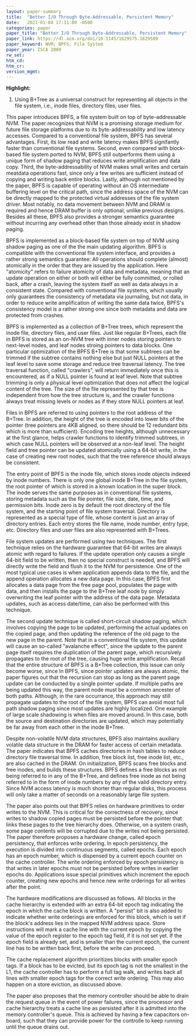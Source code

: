 ```yaml
---
layout: paper-summary
title:  "Better I/O Through Byte-Addressable, Persistent Memory"
date:   2021-01-04 17:11:00 -0500
categories: paper
paper_title: "Better I/O Through Byte-Addressable, Persistent Memory"
paper_link: https://dl.acm.org/doi/10.1145/1629575.1629589
paper_keyword: NVM; BPFS; File System
paper_year: ISCA 2009
rw_set:
htm_cd:
htm_cr:
version_mgmt:
---
```


**Highlight:**

1. Using B+Tree as a universal construct for representing all objects in the file system, i.e., inode files, 
   directory files, user files.



This paper introduces BPFS, a file system built on top of byte-addressable NVM. The paper recognizes that NVM is a 
promising storage medium for future file storage platforms due to its byte-addressability and low latency accesses. 
Compared to a conventional file system, BPFS has several advantages. First, its low read and write latency makes BPFS 
signifantly faster than conventional file systems. Second, even compared with block-based file system ported to NVM, 
BPFS still outperforms them using a unique form of shadow paging that reduces write amplification and data copy.
Third, the byte-addressability of NVM makes small writes and certain meatdata operations fast, since only a few writes
are sufficient instead of copying and writing back entire blocks. Lastly, although not mentioned by the paper, BPFS
is capable of operating without an OS intermediate buffering level on the critical path, since the address space of the 
NVM can be directly mapped to the protected virtual addresses of the file system driver. Most notably, no data movement
between NVM and DRAM is required and hence DRAM buffer is only optional, unlike previous designs.
Besides all these, BPFS also provides a stronger semantics guarantee without incurring any overhead other than those
already exist in shadow paging.

BPFS is implemented as a block-based file system on top of NVM using shadow paging as one of the the main updating
algorithm. BPFS is compatible with the conventional file system interface, and provides a rather strong semantics
guarantee: All operations should complete (almost) atomically in the order that they are issued by the application. 
Here "atomicity" refers to failure atomicity of data and metadata, meaning that an update operation on either or both
will either be fully committed, or rolled back, after a crash, leaving the system itself as well as data always in a
consistent state. 
Compared with conventional file systems, which usually only guarantees the consistency of metadata via journaling,
but not data, in order to reduce write amplification of writing the same data twice, BPFS's consistency model is
a rather strong one since both metadata and data are protected from crashes.

BPFS is implemented as a collection of B+Tree trees, which represent the inode file, directory files, and user files. 
Just like regular B+Trees, each file in BPFS is stored as an on-NVM tree with inner nodes storing pointers to next-level
nodes, and leaf nodes stroing pointers to data blocks. One particular optimization of the BPFS B+Tree is that some
subtrees can be trimmed if the subtree contains nothing else but just NULL pointers at the leaf level to save
some storage and reduce tree traversal latency. 
The tree traversal function, called "crawlers", will return immediately once this is encountered, as if a NULL pointer 
is found at leaf level. Note that subtree trimming is only a physical level optimization that does not affect the 
logical content of the tree. The size of the file represented by that tree is independent from how the tree structure
is, and the crawler functions always treat missing levels or nodes as if they store NULL pointers at leaf.

Files in BPFS are referred to using pointers to the root address of the B+Tree. In addition, the height of the tree is
encoded into lower bits of the pointer (tree pointers are 4KB aligned, so there should be 12 redundant bits which is
more than sufficient). Encoding tree heights, although unnecessary at the first glance, helps crawler functions to
identify trimmed subtrees, in which case NULL pointers will be observed at a non-leaf level.
The height field and tree pointer can be updated atomically using a 64-bit write, in the case of creating new root 
nodes, such that the tree reference should always be consistent.

The entry point of BPFS is the inode file, which stores inode objects indexed by inode numbers. There is only one global
inode B+Tree in the file system, the root pointer of which is stored in a known location in the super block.
The inode serves the same purposes as in conventional file systems, storing metadata such as the file pointer, file
size, date, time, and permission bits. Inode zero is by default the root directory of the file system, and the starting
point of file system traversal.
Directory is represented as a special type of file, whose content is just an array of directory entries. Each entry 
stores the file name, inode number, entry type, etc. 
Directory files and user files are also represented with B+Trees.

File system updates are performed using two techniques. The first technique relies on the hardware guarantee that 
64-bit writes are always atomic with regard to failures. If the update operation only causes a single 64-bit field to
be written, then no special construct is needed, and BPFS will directly write the field and flush it to the NVM for
persistence. One of the most typical use cases is when application appends data to the file, and the append operation 
allocates a new data page. 
In this case, BPFS first allocates a data page from the free page pool, populates the page with data, and then installs
the page to the B+Tree leaf node by simply overwriting the leaf pointer with the address of the data page.
Metadata updates, such as access date/time, can also be performed with this technique.

The second update technique is called short-circuit shadow paging, which involves copying the page to be updated, 
performing the actual updates on the copied page, and then updating the reference of the old page to the new page in 
the parent. Note that in a conventional file system, this update will cause an so-called "avalanche effect", 
since the update to the parent page itself requires the duplication of the parent page, which recursively propagates 
to the root of the tree, causing huge write amplification. 
Recall that the entire structure of BPFS is a B+Tree collection, this issue can only become worse, since 
In BPFS, since pointer updates are always atomic, the paper figures out that the recursion can stop as long as the
parent page update can be conducted by a single pointer update.
If multiple paths are being updated this way, the parent node must be a common ancester of both paths. 
Although, in the rare occurrance, this approach may still propagate updates to the root of the file system, BPFS can 
avoid most full path shadow paging since most updates are highly localized. One example of large scale shadowing 
is when files are moved around. In this case, both the source and destination directories are updated, which may
potentially be far away from each other in the inode B+Tree.

Despite non-volatile NVM data structures, BPFS also maintains auxiliary volatile data structure in the DRAM for faster
access of certain metadata. The paper indicates that BPFS caches directories in hash tables to reduce directory file
traversal time. In addition, free block list, free inode list, etc., are also cached in the DRAM.
On initialization, BPFS scans free blocks and free inodes, and builds these structures. BPFS defines a free blocks as
not being referred to in any of the B+Tree, and defines free inode as not being referred to in the form of inode numbers
by any of the valid directory entry. Since NVM access latency is much shorter than regular disks, this process will
only take a matter of seconds on a reasonably large file system.

The paper also points out that BPFS relies on hardware primitives to order writes to the NVM. This is critical for
the correctness of recovery, since writes to shadow copied pages must be persisted before the pointer that links these
pages to the tree hierarchy does. Otherwise, on a system crash, some page contents will be corrupted due to the
writes not being persisted.
The paper therefore proposes a hardware change, called epoch persistency, that enforces write ordering.
In epoch persistency, the execution is divided into continuous segments, called epochs. Each epoch has an epoch number,
which is dispensed by a current epoch counter on the cache controller. 
The write ordering enforced by epoch persistency is that writes in later epochs must not be persisted before writes in
earlier epochs do. 
Applications issue special primitives which increment the epoch counter, creating new epochs and hence new write 
orderings for all writes after the point.

The hardware modifications are discussed as follows. All blocks in the cache hierarchy is extended with an extra 64-bit 
epoch tag indicating the epoch in which the cache block is written. A "persist" bit is also added to indicate whether
write orderings are enforced for this block, which is set if the block's address lies in the mapped NVM address space.
Store instructions will mark a cache line with the current epoch by copying the value of the epoch register to the 
epoch tag field, if it is not set yet. If the epoch field is already set, and is smaller than the current epoch, the 
current line has to be written back first, before the write can proceed.

The cache replacement algorithm prioritizes blocks with smaller epoch tags. If a block has to be evicted, but its epoch
tag is not the smallest in the L1, the cache controller has to perform a full tag walk, and writes back all lines with
smaller epoch tags for the correct write ordering. This may also happen on a store eviction, as discussed above.

The paper also proposes that the memory controller should be able to drain the request queue in the event of power
failures, since the processor and cache hierarchy treats a cache line as persisted after it is admitted into the 
memory controller's queue. This is achieved by having a few capacitors on-board, such that they can provide
power for the controlle to keep running until the queue drains out.
